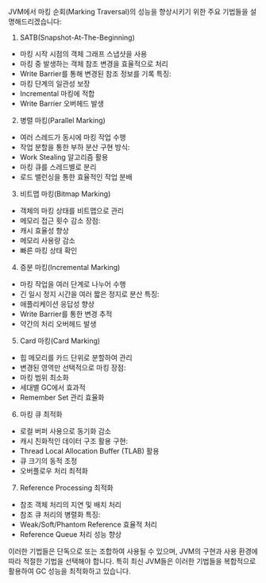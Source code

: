 JVM에서 마킹 순회(Marking Traversal)의 성능을 향상시키기 위한 주요 기법들을 설명해드리겠습니다:

1. SATB(Snapshot-At-The-Beginning)
- 마킹 시작 시점의 객체 그래프 스냅샷을 사용
- 마킹 중 발생하는 객체 참조 변경을 효율적으로 처리
- Write Barrier를 통해 변경된 참조 정보를 기록
특징:
- 마킹 단계의 일관성 보장
- Incremental 마킹에 적합
- Write Barrier 오버헤드 발생

2. 병렬 마킹(Parallel Marking)
- 여러 스레드가 동시에 마킹 작업 수행
- 작업 분할을 통한 부하 분산
구현 방식:
- Work Stealing 알고리즘 활용
- 마킹 큐를 스레드별로 분리
- 로드 밸런싱을 통한 효율적인 작업 분배

3. 비트맵 마킹(Bitmap Marking)
- 객체의 마킹 상태를 비트맵으로 관리
- 메모리 접근 횟수 감소
장점:
- 캐시 효율성 향상
- 메모리 사용량 감소
- 빠른 마킹 상태 확인

4. 증분 마킹(Incremental Marking)
- 마킹 작업을 여러 단계로 나누어 수행
- 긴 일시 정지 시간을 여러 짧은 정지로 분산
특징:
- 애플리케이션 응답성 향상
- Write Barrier를 통한 변경 추적
- 약간의 처리 오버헤드 발생

5. Card 마킹(Card Marking)
- 힙 메모리를 카드 단위로 분할하여 관리
- 변경된 영역만 선택적으로 마킹
장점:
- 마킹 범위 최소화
- 세대별 GC에서 효과적
- Remember Set 관리 효율화

6. 마킹 큐 최적화
- 로컬 버퍼 사용으로 동기화 감소
- 캐시 친화적인 데이터 구조 활용
구현:
- Thread Local Allocation Buffer (TLAB) 활용
- 큐 크기의 동적 조정
- 오버플로우 처리 최적화

7. Reference Processing 최적화
- 참조 객체 처리의 지연 및 배치 처리
- 참조 큐 처리의 병렬화
특징:
- Weak/Soft/Phantom Reference 효율적 처리
- Reference Queue 처리 성능 향상

이러한 기법들은 단독으로 또는 조합하여 사용될 수 있으며, JVM의 구현과 사용 환경에 따라 적절한 기법을 선택해야 합니다. 특히 최신 JVM들은 이러한 기법들을 복합적으로 활용하여 GC 성능을 최적화하고 있습니다.